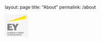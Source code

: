 layout: page
title: "About"
permalink: /about

<a href=""><img src="ernst-young-logo-vector-ey-logo-11574250628v2ceuse7ne.png" alt="EY logo" height="75px" width="75px"></a>
